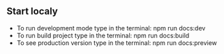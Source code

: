 ## Start localy

- To run development mode type in the terminal: npm run  docs:dev
- To run build project type in the terminal: npm run  docs:build
- To see production version type in the terminal: npm run  docs:preview


